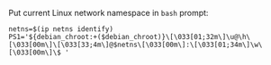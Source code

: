 Put current Linux network namespace in `bash` prompt:
```
netns=$(ip netns identify)
PS1='${debian_chroot:+($debian_chroot)}\[\033[01;32m\]\u@\h\[\033[00m\]\[\033[33;4m\]@$netns\[\033[00m\]:\[\033[01;34m\]\w\[\033[00m\]\$ '
```
